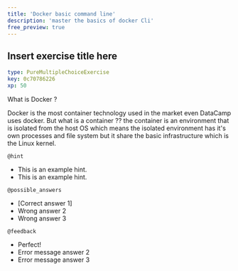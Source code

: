 ```yaml
---
title: 'Docker basic command line'
description: 'master the basics of docker Cli'
free_preview: true
---
```


## Insert exercise title here

```yaml
type: PureMultipleChoiceExercise
key: 0c70786226
xp: 50
```

What is Docker ?

Docker is the most container technology used in the market even DataCamp uses docker. But what is a container ?? the container is an environment that is isolated from the host OS which means the isolated environment has it's own processes and file system but it share the basic infrastructure which is the Linux kernel.   


<!-- Guidelines for the question: https://instructor-support.datacamp.com/en/articles/2375516-course-multiple-choice-exercises. -->

`@hint`
<!-- Examples of good hints: https://instructor-support.datacamp.com/en/articles/2379164-hints-best-practices. -->
- This is an example hint.
- This is an example hint.

`@possible_answers`
- [Correct answer 1]
- Wrong answer 2
- Wrong answer 3

`@feedback`
<!-- Examples of good feedback messages: https://instructor-support.datacamp.com/en/articles/2299773-exercise-success-messages.  -->
- Perfect!
- Error message answer 2
- Error message answer 3
